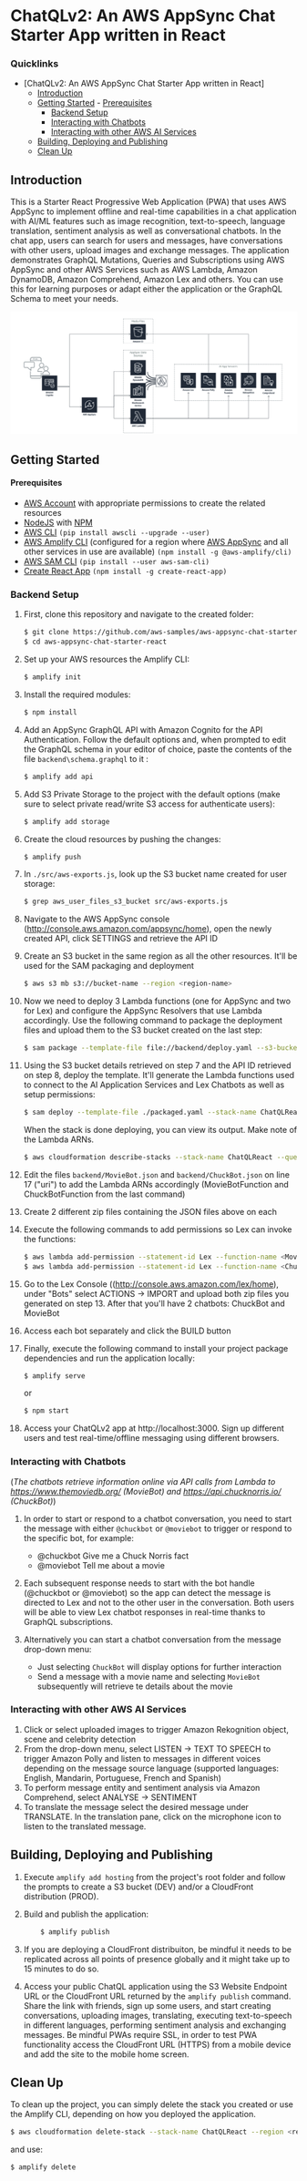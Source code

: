 # ChatQLv2: An AWS AppSync Chat Starter App written in React

### Quicklinks

- [ChatQLv2: An AWS AppSync Chat Starter App written in React]
  - [Introduction](#introduction)
  - [Getting Started](#getting-started) - [Prerequisites](#prerequisites)
    - [Backend Setup](#backend-setup)
    - [Interacting with Chatbots](#interacting-with-chatbots)
    - [Interacting with other AWS AI Services](#interacting-with-other-aws-ai-services)
  - [Building, Deploying and Publishing](#building-deploying-and-publishing)
  - [Clean Up](#clean-up)

## Introduction

This is a Starter React Progressive Web Application (PWA) that uses AWS AppSync to implement offline and real-time capabilities in a chat application with AI/ML features such as image recognition, text-to-speech, language translation, sentiment analysis as well as conversational chatbots. In the chat app, users can search for users and messages, have conversations with other users, upload images and exchange messages. The application demonstrates GraphQL Mutations, Queries and Subscriptions using AWS AppSync and other AWS Services such as AWS Lambda, Amazon DynamoDB, Amazon Comprehend, Amazon Lex and others. You can use this for learning purposes or adapt either the application or the GraphQL Schema to meet your needs.

![ChatQL Overview](/media/ChatQLv2.png)

## Getting Started

#### Prerequisites

- [AWS Account](https://aws.amazon.com/mobile/details) with appropriate permissions to create the related resources
- [NodeJS](https://nodejs.org/en/download/) with [NPM](https://docs.npmjs.com/getting-started/installing-node)
- [AWS CLI](http://docs.aws.amazon.com/cli/latest/userguide/installing.html) `(pip install awscli --upgrade --user)`
- [AWS Amplify CLI](https://github.com/aws-amplify/amplify-cli) (configured for a region where [AWS AppSync](https://docs.aws.amazon.com/general/latest/gr/rande.html) and all other services in use are available) `(npm install -g @aws-amplify/cli)`
- [AWS SAM CLI](https://github.com/awslabs/aws-sam-cli) `(pip install --user aws-sam-cli)`
- [Create React App](https://github.com/facebook/create-react-app) `(npm install -g create-react-app)`

### Backend Setup

1. First, clone this repository and navigate to the created folder:

   ```bash
   $ git clone https://github.com/aws-samples/aws-appsync-chat-starter-react.git
   $ cd aws-appsync-chat-starter-react
   ```

2. Set up your AWS resources the Amplify CLI:

   ```bash
   $ amplify init
   ```

3. Install the required modules:

   ```bash
   $ npm install
   ```

4. Add an AppSync GraphQL API with Amazon Cognito for the API Authentication. Follow the default options and, when prompted to edit the GraphQL schema in your editor of choice, paste the contents of the file `backend\schema.graphql` to it :

   ```bash
   $ amplify add api
   ```

5. Add S3 Private Storage to the project with the default options (make sure to select private read/write S3 access for authenticate users):

   ```bash
   $ amplify add storage
   ```

6. Create the cloud resources by pushing the changes:

   ```bash
   $ amplify push
   ```

7. In `./src/aws-exports.js`, look up the S3 bucket name created for user storage:

   ```bash
   $ grep aws_user_files_s3_bucket src/aws-exports.js
   ```

8. Navigate to the AWS AppSync console (http://console.aws.amazon.com/appsync/home), open the newly created API, click SETTINGS and retrieve the API ID

9. Create an S3 bucket in the same region as all the other resources. It'll be used for the SAM packaging and deployment

   ```bash
   $ aws s3 mb s3://bucket-name --region <region-name>
   ```

10. Now we need to deploy 3 Lambda functions (one for AppSync and two for Lex) and configure the AppSync Resolvers that use Lambda accordingly. Use the following command to package the deployment files and upload them to the S3 bucket created on the last step:

    ```bash
    $ sam package --template-file file://backend/deploy.yaml --s3-bucket bucket-name --output-template-file packaged.yaml
    ```

11. Using the S3 bucket details retrieved on step 7 and the API ID retrieved on step 8, deploy the template. It'll generate the Lambda functions used to connect to the AI Application Services and Lex Chatbots as well as setup permissions:

    ```bash
    $ sam deploy --template-file ./packaged.yaml --stack-name ChatQLReact --capabilities CAPABILITY_IAM --parameter-overrides appSyncAPI=<API_ID_FROM_APPSYNC_CONSOLE> s3Bucket=<S3_BUCKET_FROM_AWS_EXPORTS> --region <region-name>
    ```

    When the stack is done deploying, you can view its output. Make note of the Lambda ARNs.

    ```bash
    $ aws cloudformation describe-stacks --stack-name ChatQLReact --query Stacks[0].Outputs --region <region-name>
    ```

12. Edit the files `backend/MovieBot.json` and `backend/ChuckBot.json` on line 17 ("uri") to add the Lambda ARNs accordingly (MovieBotFunction and ChuckBotFunction from the last command)

13. Create 2 different zip files containing the JSON files above on each
14. Execute the following commands to add permissions so Lex can invoke the functions:

    ```bash
    $ aws lambda add-permission --statement-id Lex --function-name <MovieBot Lambda ARN> --action lambda:\* --principal lex.amazonaws.com --region <region-name>
    $ aws lambda add-permission --statement-id Lex --function-name <ChuckBot Lambda ARN> --action lambda:\* --principal lex.amazonaws.com --region <region-name>
    ```

15. Go to the Lex Console ((http://console.aws.amazon.com/lex/home), under "Bots" select ACTIONS -> IMPORT and upload both zip files you generated on step 13. After that you'll have 2 chatbots: ChuckBot and MovieBot
16. Access each bot separately and click the BUILD button
17. Finally, execute the following command to install your project package dependencies and run the application locally:

    ```bash
    $ amplify serve
    ```

    or

    ```bash
    $ npm start
    ```

18. Access your ChatQLv2 app at http://localhost:3000. Sign up different users and test real-time/offline messaging using different browsers.

### Interacting with Chatbots

(_The chatbots retrieve information online via API calls from Lambda to https://www.themoviedb.org/ (MovieBot) and https://api.chucknorris.io/ (ChuckBot)_)

1. In order to start or respond to a chatbot conversation, you need to start the message with either `@chuckbot` or `@moviebot` to trigger or respond to the specific bot, for example:

   - @chuckbot Give me a Chuck Norris fact
   - @moviebot Tell me about a movie

2. Each subsequent response needs to start with the bot handle (@chuckbot or @moviebot) so the app can detect the message is directed to Lex and not to the other user in the conversation. Both users will be able to view Lex chatbot responses in real-time thanks to GraphQL subscriptions.
3. Alternatively you can start a chatbot conversation from the message drop-down menu:

   - Just selecting `ChuckBot` will display options for further interaction
   - Send a message with a movie name and selecting `MovieBot` subsequently will retrieve te details about the movie

### Interacting with other AWS AI Services

1. Click or select uploaded images to trigger Amazon Rekognition object, scene and celebrity detection
2. From the drop-down menu, select LISTEN -> TEXT TO SPEECH to trigger Amazon Polly and listen to messages in different voices depending on the message source language (supported languages: English, Mandarin, Portuguese, French and Spanish)
3. To perform message entity and sentiment analysis via Amazon Comprehend, select ANALYSE -> SENTIMENT
4. To translate the message select the desired message under TRANSLATE. In the translation pane, click on the microphone icon to listen to the translated message.

## Building, Deploying and Publishing

1. Execute `amplify add hosting` from the project's root folder and follow the prompts to create a S3 bucket (DEV) and/or a CloudFront distribution (PROD).

2. Build and publish the application:

   ```bash
       $ amplify publish
   ```

3. If you are deploying a CloudFront distribuiton, be mindful it needs to be replicated across all points of presence globally and it might take up to 15 minutes to do so.

4. Access your public ChatQL application using the S3 Website Endpoint URL or the CloudFront URL returned by the `amplify publish` command. Share the link with friends, sign up some users, and start creating conversations, uploading images, translating, executing text-to-speech in different languages, performing sentiment analysis and exchanging messages. Be mindful PWAs require SSL, in order to test PWA functionality access the CloudFront URL (HTTPS) from a mobile device and add the site to the mobile home screen.

## Clean Up

To clean up the project, you can simply delete the stack you created or use the Amplify CLI, depending on how you deployed the application.

```bash
$ aws cloudformation delete-stack --stack-name ChatQLReact --region <region-name>
```

and use:

```
$ amplify delete
```
